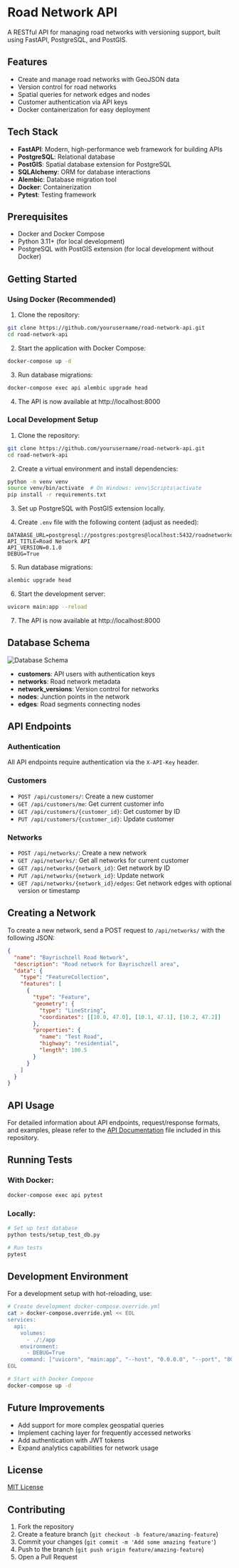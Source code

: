 # Road Network API

A RESTful API for managing road networks with versioning support, built using FastAPI, PostgreSQL, and PostGIS.

## Features

- Create and manage road networks with GeoJSON data
- Version control for road networks
- Spatial queries for network edges and nodes
- Customer authentication via API keys
- Docker containerization for easy deployment

## Tech Stack

- **FastAPI**: Modern, high-performance web framework for building APIs
- **PostgreSQL**: Relational database
- **PostGIS**: Spatial database extension for PostgreSQL
- **SQLAlchemy**: ORM for database interactions
- **Alembic**: Database migration tool
- **Docker**: Containerization
- **Pytest**: Testing framework

## Prerequisites

- Docker and Docker Compose
- Python 3.11+ (for local development)
- PostgreSQL with PostGIS extension (for local development without Docker)

## Getting Started

### Using Docker (Recommended)

1. Clone the repository:
```bash
git clone https://github.com/yourusername/road-network-api.git
cd road-network-api
```

2. Start the application with Docker Compose:
```bash
docker-compose up -d
```

3. Run database migrations:
```bash
docker-compose exec api alembic upgrade head
```

4. The API is now available at http://localhost:8000

### Local Development Setup

1. Clone the repository:
```bash
git clone https://github.com/yourusername/road-network-api.git
cd road-network-api
```

2. Create a virtual environment and install dependencies:
```bash
python -m venv venv
source venv/bin/activate  # On Windows: venv\Scripts\activate
pip install -r requirements.txt
```

3. Set up PostgreSQL with PostGIS extension locally.

4. Create `.env` file with the following content (adjust as needed):
```
DATABASE_URL=postgresql://postgres:postgres@localhost:5432/roadnetworkdb
API_TITLE=Road Network API
API_VERSION=0.1.0
DEBUG=True
```

5. Run database migrations:
```bash
alembic upgrade head
```

6. Start the development server:
```bash
uvicorn main:app --reload
```

7. The API is now available at http://localhost:8000

## Database Schema

![Database Schema](ERD.png)

- **customers**: API users with authentication keys
- **networks**: Road network metadata
- **network_versions**: Version control for networks
- **nodes**: Junction points in the network
- **edges**: Road segments connecting nodes

## API Endpoints

### Authentication

All API endpoints require authentication via the `X-API-Key` header.

### Customers

- `POST /api/customers/`: Create a new customer
- `GET /api/customers/me`: Get current customer info
- `GET /api/customers/{customer_id}`: Get customer by ID
- `PUT /api/customers/{customer_id}`: Update customer

### Networks

- `POST /api/networks/`: Create a new network
- `GET /api/networks/`: Get all networks for current customer
- `GET /api/networks/{network_id}`: Get network by ID
- `PUT /api/networks/{network_id}`: Update network
- `GET /api/networks/{network_id}/edges`: Get network edges with optional version or timestamp

## Creating a Network

To create a new network, send a POST request to `/api/networks/` with the following JSON:

```json
{
  "name": "Bayrischzell Road Network",
  "description": "Road network for Bayrischzell area",
  "data": {
    "type": "FeatureCollection",
    "features": [
      {
        "type": "Feature",
        "geometry": {
          "type": "LineString",
          "coordinates": [[10.0, 47.0], [10.1, 47.1], [10.2, 47.2]]
        },
        "properties": {
          "name": "Test Road",
          "highway": "residential",
          "length": 100.5
        }
      }
    ]
  }
}
```

## API Usage

For detailed information about API endpoints, request/response formats, and examples, please refer to the [API Documentation](api-documentation.md) file included in this repository.


## Running Tests

### With Docker:

```bash
docker-compose exec api pytest
```

### Locally:

```bash
# Set up test database
python tests/setup_test_db.py

# Run tests
pytest
```

## Development Environment

For a development setup with hot-reloading, use:

```bash
# Create development docker-compose.override.yml
cat > docker-compose.override.yml << EOL
services:
  api:
    volumes:
      - ./:/app
    environment:
      - DEBUG=True
    command: ["uvicorn", "main:app", "--host", "0.0.0.0", "--port", "8000", "--reload"]
EOL

# Start with Docker Compose
docker-compose up -d
```

## Future Improvements

- Add support for more complex geospatial queries
- Implement caching layer for frequently accessed networks
- Add authentication with JWT tokens
- Expand analytics capabilities for network usage

## License

[MIT License](LICENSE)

## Contributing

1. Fork the repository
2. Create a feature branch (`git checkout -b feature/amazing-feature`)
3. Commit your changes (`git commit -m 'Add some amazing feature'`)
4. Push to the branch (`git push origin feature/amazing-feature`)
5. Open a Pull Request